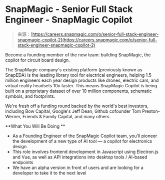 <!--yml
category: 未分类
date: 2024-05-27 14:54:09
-->

# SnapMagic - Senior Full Stack Engineer - SnapMagic Copilot

> 来源：[https://careers.snapmagic.com/o/senior-full-stack-engineer-snapmagic-copilot-2](https://careers.snapmagic.com/o/senior-full-stack-engineer-snapmagic-copilot-2)

Become a founding member of the new team: building SnapMagic, the copilot for circuit board design.

The SnapMagic company's existing platform (previously known as SnapEDA) is the leading library tool for electrical engineers, helping 1.5 million engineers each year design products like drones, electric cars, and virtual reality headsets 10x faster. This means SnapMagic Copilot is being built on a proprietary dataset of over 10 million components, schematic symbols, and footprints.

We're fresh off a funding round backed by the world's best investors, including Bow Capital, Google's Jeff Dean, Github cofounder Tom Preston-Werner, Friends & Family Capital, and many others.

**What You Will Be Doing ** 

*   As a Founding Engineer of the SnapMagic Copilot team, you’ll pioneer the development of a new type of AI tool — a copilot for electronics design
*   This role involves frontend development in Javascript using Electron.js and Vue, as well as API integrations into desktop tools / AI-based endpoints
*   We have an alpha version in front of users and are looking for a developer to take it to the next level